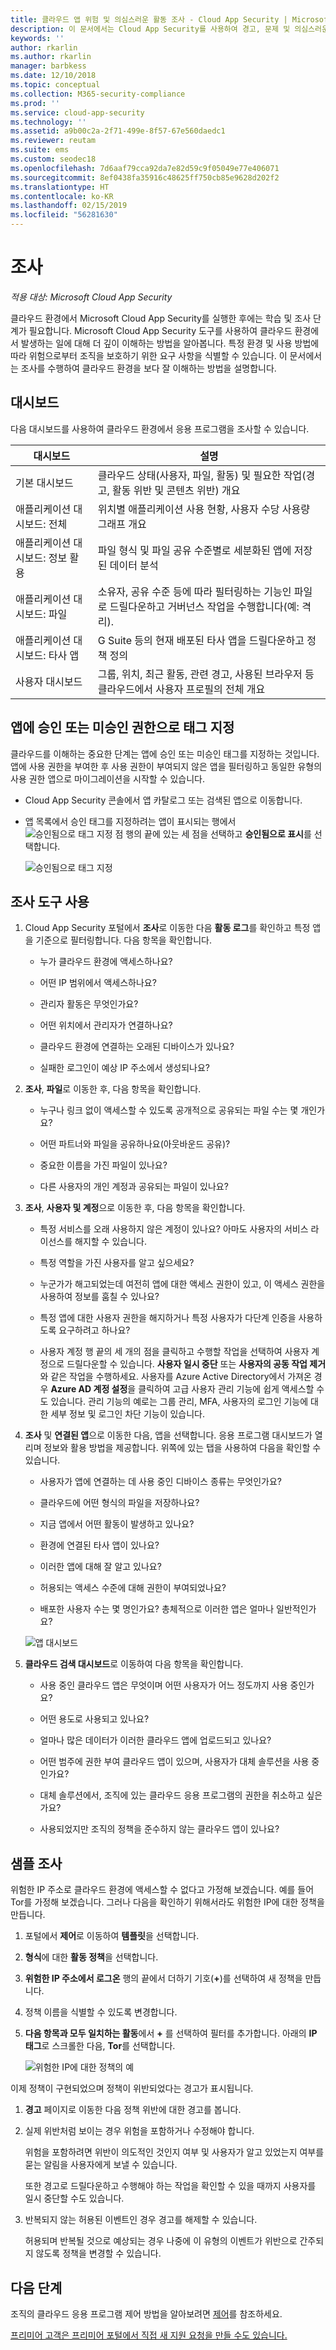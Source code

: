 ```yaml
---
title: 클라우드 앱 위험 및 의심스러운 활동 조사 - Cloud App Security | Microsoft Docs
description: 이 문서에서는 Cloud App Security를 사용하여 경고, 문제 및 의심스러운 활동을 조사하는 프로세스에 대해 간략하게 설명합니다.
keywords: ''
author: rkarlin
ms.author: rkarlin
manager: barbkess
ms.date: 12/10/2018
ms.topic: conceptual
ms.collection: M365-security-compliance
ms.prod: ''
ms.service: cloud-app-security
ms.technology: ''
ms.assetid: a9b00c2a-2f71-499e-8f57-67e560daedc1
ms.reviewer: reutam
ms.suite: ems
ms.custom: seodec18
ms.openlocfilehash: 7d6aaf79cca92da7e82d59c9f05049e77e406071
ms.sourcegitcommit: 8ef0438fa35916c48625ff750cb85e9628d202f2
ms.translationtype: HT
ms.contentlocale: ko-KR
ms.lasthandoff: 02/15/2019
ms.locfileid: "56281630"
---
```

# <a name="investigate"></a>조사

*적용 대상: Microsoft Cloud App Security*

클라우드 환경에서 Microsoft Cloud App Security를 실행한 후에는 학습 및 조사 단계가 필요합니다. Microsoft Cloud App Security 도구를 사용하여 클라우드 환경에서 발생하는 일에 대해 더 깊이 이해하는 방법을 알아봅니다. 특정 환경 및 사용 방법에 따라 위험으로부터 조직을 보호하기 위한 요구 사항을 식별할 수 있습니다. 이 문서에서는 조사를 수행하여 클라우드 환경을 보다 잘 이해하는 방법을 설명합니다.  

## <a name="dashboards"></a>대시보드  
다음 대시보드를 사용하여 클라우드 환경에서 응용 프로그램을 조사할 수 있습니다.  

|대시보드|설명|  
|---------------|-----------------|  
|기본 대시보드|클라우드 상태(사용자, 파일, 활동) 및 필요한 작업(경고, 활동 위반 및 콘텐츠 위반) 개요|  
|애플리케이션 대시보드: 전체|위치별 애플리케이션 사용 현황, 사용자 수당 사용량 그래프 개요|  
|애플리케이션 대시보드: 정보 활용|파일 형식 및 파일 공유 수준별로 세분화된 앱에 저장된 데이터 분석|  
|애플리케이션 대시보드: 파일|소유자, 공유 수준 등에 따라 필터링하는 기능인 파일로 드릴다운하고 거버넌스 작업을 수행합니다(예: 격리).|  
|애플리케이션 대시보드: 타사 앱|G Suite 등의 현재 배포된 타사 앱을 드릴다운하고 정책 정의|  
|사용자 대시보드|그룹, 위치, 최근 활동, 관련 경고, 사용된 브라우저 등 클라우드에서 사용자 프로필의 전체 개요|  

##  <a name="sanctionapp"></a> 앱에 승인 또는 미승인 권한으로 태그 지정  
클라우드를 이해하는 중요한 단계는 앱에 승인 또는 미승인 태그를 지정하는 것입니다. 앱에 사용 권한을 부여한 후 사용 권한이 부여되지 않은 앱을 필터링하고 동일한 유형의 사용 권한 앱으로 마이그레이션을 시작할 수 있습니다.  

- Cloud App Security 콘솔에서 앱 카탈로그 또는 검색된 앱으로 이동합니다.  

- 앱 목록에서 승인 태그를 지정하려는 앱이 표시되는 행에서 ![승인됨으로 태그 지정 점](./media/sanction-three-dots.png "승인됨으로 태그 지정 점") 행의 끝에 있는 세 점을 선택하고 **승인됨으로 표시**를 선택합니다.  

     ![승인됨으로 태그 지정](./media/mark-as-sanctioned.png "승인됨으로 태그 지정")  


## <a name="use-the-investigation-tools"></a>조사 도구 사용  

1. Cloud App Security 포털에서 **조사**로 이동한 다음 **활동 로그**를 확인하고 특정 앱을 기준으로 필터링합니다. 다음 항목을 확인합니다.  

    - 누가 클라우드 환경에 액세스하나요?  

    - 어떤 IP 범위에서 액세스하나요?  

    - 관리자 활동은 무엇인가요?  

    - 어떤 위치에서 관리자가 연결하나요?  

    - 클라우드 환경에 연결하는 오래된 디바이스가 있나요?  

    - 실패한 로그인이 예상 IP 주소에서 생성되나요?  

2. **조사**, **파일**로 이동한 후, 다음 항목을 확인합니다.  

    - 누구나 링크 없이 액세스할 수 있도록 공개적으로 공유되는 파일 수는 몇 개인가요?  

    - 어떤 파트너와 파일을 공유하나요(아웃바운드 공유)?  

    - 중요한 이름을 가진 파일이 있나요?  

    - 다른 사용자의 개인 계정과 공유되는 파일이 있나요?  

3. **조사**, **사용자 및 계정**으로 이동한 후, 다음 항목을 확인합니다.  

    - 특정 서비스를 오래 사용하지 않은 계정이 있나요? 아마도 사용자의 서비스 라이선스를 해지할 수 있습니다.  

    - 특정 역할을 가진 사용자를 알고 싶으세요?  

    - 누군가가 해고되었는데 여전히 앱에 대한 액세스 권한이 있고, 이 액세스 권한을 사용하여 정보를 훔칠 수 있나요?  

    - 특정 앱에 대한 사용자 권한을 해지하거나 특정 사용자가 다단계 인증을 사용하도록 요구하려고 하나요?  

    - 사용자 계정 행 끝의 세 개의 점을 클릭하고 수행할 작업을 선택하여 사용자 계정으로 드릴다운할 수 있습니다. **사용자 일시 중단** 또는 **사용자의 공동 작업 제거**와 같은 작업을 수행하세요. 사용자를 Azure Active Directory에서 가져온 경우 **Azure AD 계정 설정**을 클릭하여 고급 사용자 관리 기능에 쉽게 액세스할 수도 있습니다. 관리 기능의 예로는 그룹 관리, MFA, 사용자의 로그인 기능에 대한 세부 정보 및 로그인 차단 기능이 있습니다.

4. **조사** 및 **연결된 앱**으로 이동한 다음, 앱을 선택합니다. 응용 프로그램 대시보드가 열리며 정보와 활용 방법을 제공합니다. 위쪽에 있는 탭을 사용하여 다음을 확인할 수 있습니다.  

    - 사용자가 앱에 연결하는 데 사용 중인 디바이스 종류는 무엇인가요?  

    - 클라우드에 어떤 형식의 파일을 저장하나요?  

    - 지금 앱에서 어떤 활동이 발생하고 있나요?  

    - 환경에 연결된 타사 앱이 있나요?  

    - 이러한 앱에 대해 잘 알고 있나요?  

    - 허용되는 액세스 수준에 대해 권한이 부여되었나요?  

    - 배포한 사용자 수는 몇 명인가요? 총체적으로 이러한 앱은 얼마나 일반적인가요?  
 
    ![앱 대시보드](./media/investigate-app.png "앱 조사")  

5. **클라우드 검색 대시보드**로 이동하여 다음 항목을 확인합니다.  

    - 사용 중인 클라우드 앱은 무엇이며 어떤 사용자가 어느 정도까지 사용 중인가요?  

    - 어떤 용도로 사용되고 있나요?  

    - 얼마나 많은 데이터가 이러한 클라우드 앱에 업로드되고 있나요?  

    - 어떤 범주에 권한 부여 클라우드 앱이 있으며, 사용자가 대체 솔루션을 사용 중인가요?  

    - 대체 솔루션에서, 조직에 있는 클라우드 응용 프로그램의 권한을 취소하고 싶은가요?  

    - 사용되었지만 조직의 정책을 준수하지 않는 클라우드 앱이 있나요?  

## <a name="sample-investigation"></a>샘플 조사
  
위험한 IP 주소로 클라우드 환경에 액세스할 수 없다고 가정해 보겠습니다. 예를 들어 Tor를 가정해 보겠습니다. 그러나 다음을 확인하기 위해서라도 위험한 IP에 대한 정책을 만듭니다.  

1. 포털에서 **제어**로 이동하여 **템플릿**을 선택합니다.  

2. **형식**에 대한 **활동 정책**을 선택합니다.  

3. **위험한 IP 주소에서 로그온** 행의 끝에서 더하기 기호(**+**)를 선택하여 새 정책을 만듭니다.  

4. 정책 이름을 식별할 수 있도록 변경합니다.  

5. **다음 항목과 모두 일치하는 활동**에서 **+** 를 선택하여 필터를 추가합니다. 아래의 **IP 태그**로 스크롤한 다음, **Tor**를 선택합니다.  

     ![위험한 IP에 대한 정책의 예](./media/example-policy-risky-ips.png "정책의 예 위험한 ip")  

이제 정책이 구현되었으며 정책이 위반되었다는 경고가 표시됩니다.  

1. **경고** 페이지로 이동한 다음 정책 위반에 대한 경고를 봅니다.  

2. 실제 위반처럼 보이는 경우 위험을 포함하거나 수정해야 합니다.  

     위험을 포함하려면 위반이 의도적인 것인지 여부 및 사용자가 알고 있었는지 여부를 묻는 알림을 사용자에게 보낼 수 있습니다.  

     또한 경고로 드릴다운하고 수행해야 하는 작업을 확인할 수 있을 때까지 사용자를 일시 중단할 수도 있습니다.  

3. 반복되지 않는 허용된 이벤트인 경우 경고를 해제할 수 있습니다.  

     허용되며 반복될 것으로 예상되는 경우 나중에 이 유형의 이벤트가 위반으로 간주되지 않도록 정책을 변경할 수 있습니다.  

## <a name="next-steps"></a>다음 단계
 
조직의 클라우드 응용 프로그램 제어 방법을 알아보려면 [제어](control.md)를 참조하세요.   

[프리미어 고객은 프리미어 포털에서 직접 새 지원 요청을 만들 수도 있습니다.](https://premier.microsoft.com/)  
